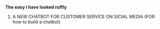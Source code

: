 **The easy i have looked ruffly**

1. A NEW CHATBOT FOR CUSTOMER SERVICE ON SICIAL MEDIA
(FOR how to build a chatbot)


